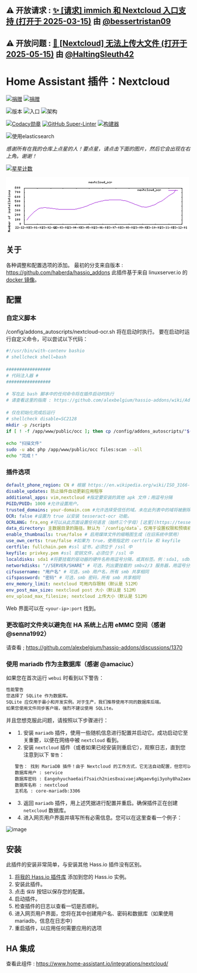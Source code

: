 ## &#9888; 开放请求 : [✨ [请求] immich 和 Nextcloud 入口支持 (打开于 2025-03-15)](https://github.com/alexbelgium/hassio-addons/issues/1812) 由 [@bessertristan09](https://github.com/bessertristan09)
## &#9888; 开放问题 : [🐛 [Nextcloud] 无法上传大文件 (打开于 2025-05-15)](https://github.com/alexbelgium/hassio-addons/issues/1866) 由 [@HaltingSleuth42](https://github.com/HaltingSleuth42)
# Home Assistant 插件：Nextcloud

[![捐赠][donation-badge]](https://www.buymeacoffee.com/alexbelgium)
[![捐赠][paypal-badge]](https://www.paypal.com/donate/?hosted_button_id=DZFULJZTP3UQA)

![版本](https://img.shields.io/badge/dynamic/json?label=Version&query=%24.version&url=https%3A%2F%2Fraw.githubusercontent.com%2Falexbelgium%2Fhassio-addons%2Fmaster%2Fnextcloud%2Fconfig.json)
![入口](https://img.shields.io/badge/dynamic/json?label=Ingress&query=%24.ingress&url=https%3A%2F%2Fraw.githubusercontent.com%2Falexbelgium%2Fhassio-addons%2Fmaster%2Fnextcloud%2Fconfig.json)
![架构](https://img.shields.io/badge/dynamic/json?color=success&label=Arch&query=%24.arch&url=https%3A%2F%2Fraw.githubusercontent.com%2Falexbelgium%2Fhassio-addons%2Fmaster%2Fnextcloud%2Fconfig.json)

[![Codacy勋章](https://app.codacy.com/project/badge/Grade/9c6cf10bdbba45ecb202d7f579b5be0e)](https://www.codacy.com/gh/alexbelgium/hassio-addons/dashboard?utm_source=github.com&utm_medium=referral&utm_content=alexbelgium/hassio-addons&utm_campaign=Badge_Grade)
[![GitHub Super-Linter](https://img.shields.io/github/actions/workflow/status/alexbelgium/hassio-addons/weekly-supelinter.yaml?label=Lint%20code%20base)](https://github.com/alexbelgium/hassio-addons/actions/workflows/weekly-supelinter.yaml)
[![构建器](https://img.shields.io/github/actions/workflow/status/alexbelgium/hassio-addons/onpush_builder.yaml?label=Builder)](https://github.com/alexbelgium/hassio-addons/actions/workflows/onpush_builder.yaml)

[donation-badge]: https://img.shields.io/badge/买我一杯咖啡（无paypal）-%23d32f2f?logo=buy-me-a-coffee&style=flat&logoColor=white
[paypal-badge]: https://img.shields.io/badge/用Paypal给我买杯咖啡-0070BA?logo=paypal&style=flat&logoColor=white

![使用elasticsearch][elasticsearch-shield]

_感谢所有在我的仓库上点星的人！要点星，请点击下面的图片，然后它会出现在右上角。谢谢！_

[![星星计数](https://raw.githubusercontent.com/alexbelgium/hassio-addons/master/.github/stars2.svg)](https://github.com/alexbelgium/hassio-addons/stargazers)

![下载量变化](https://raw.githubusercontent.com/alexbelgium/hassio-addons/master/nextcloud/stats.png)

## 关于

各种调整和配置选项的添加。
最初的分支来自版本 : https://github.com/haberda/hassio_addons
此插件基于来自 linuxserver.io 的 [docker 镜像](https://github.com/linuxserver/docker-nextcloud)。

## 配置

### 自定义脚本

/config/addons_autoscripts/nextcloud-ocr.sh 将在启动时执行。
要在启动时运行自定义命令，可以尝试以下代码：
```bash
#!/usr/bin/with-contenv bashio
# shellcheck shell=bash

#################
# 代码注入器 #
#################

# 写在此 bash 脚本中的任何命令将在插件启动时执行
# 请查看这里的指南 : https://github.com/alexbelgium/hassio-addons/wiki/Add%E2%80%90ons-feature-:-customisation

# 仅在初始化完成后运行
# shellcheck disable=SC2128
mkdir -p /scripts
if [ ! -f /app/www/public/occ ]; then cp /config/addons_autoscripts/"$(basename "${BASH_SOURCE}")" /scripts/ && exit 0; fi

echo "扫描文件"
sudo -u abc php /app/www/public/occ files:scan --all
echo "完成！"
```

### 插件选项

```yaml
default_phone_region: CN # 根据 https://en.wikipedia.org/wiki/ISO_3166-1_alpha-2#Officially_assigned_code_elements 定义默认电话区域
disable_updates: 防止插件自动更新应用程序
additional_apps: vim,nextcloud #指定要安装的其他 apk 文件；用逗号分隔
PGID/PUID: 1000 #允许设置用户。
trusted_domains: your-domain.com #允许选择受信任的域。未在此列表中的域将被删除，除了初始配置中使用的第一个域。
OCR: false #设置为 true 以安装 tesseract-ocr 功能。
OCRLANG: fra,eng #可以从此页面设置任何语言（始终三个字母）[这里](https://tesseract-ocr.github.io/tessdoc/Data-Files#data-files-for-version-400-november-29-2016)。
data_directory: 主数据目录的路径。默认为 `/config/data`。仅用于设置权限和预填初始安装模板。初始安装完成后不能更改
enable_thumbnails: true/false # 启用媒体文件的缩略图生成（在旧系统中禁用）
use_own_certs: true/false #如果为 true，使用指定的 certfile 和 keyfile
certfile: fullchain.pem #ssl 证书，必须位于 /ssl 中
keyfile: privkey.pem #ssl 密钥文件，必须位于 /ssl 中
localdisks: sda1 #将要挂载的驱动器的硬件名称用逗号分隔，或其标签。例：sda1, sdb1, MYNAS...
networkdisks: "//SERVER/SHARE" # 可选，列出要挂载的 smbv2/3 服务器，用逗号分隔
cifsusername: "用户名" # 可选，smb 用户名，所有 smb 共享相同
cifspassword: "密码" # 可选，smb 密码，所有 smb 共享相同
env_memory_limit: nextcloud 可用内存限制（默认是 512M）
env_post_max_size: nextcloud post 大小（默认是 512M）
env_upload_max_filesize; nextcloud 上传大小（默认是 512M）
```

Web 界面可以在 `<your-ip>:port` 找到。

### 更改临时文件夹以避免在 HA 系统上占用 eMMC 空间（感谢 @senna1992）

请查看 ; https://github.com/alexbelgium/hassio-addons/discussions/1370

### 使用 mariadb 作为主数据库（感谢 @amaciuc）

如果您在首次运行 `webui` 时看到以下警告：

```bash
性能警告
您选择了 SQLite 作为数据库。
SQLite 应仅用于最小和开发实例。对于生产，我们推荐使用不同的数据库后端。
如果您使用文件同步客户端，强烈不建议使用 SQLite。
```

并且您想克服此问题，请按照以下步骤进行：

- 1. 安装 `mariadb` 插件，使用一些随机信息进行配置并启动它。成功启动它至关重要，以便在网络中被 `nextcloud` 看到。
- 2. 安装 `nextcloud` 插件（或者如果已经安装则重启它），观察日志，直到您注意到以下 `警告`：

  ```bash
  警告： 找到 MariaDB 插件！由于 Nextcloud 的工作方式，它无法自动配置，但您可以在第一次运行网页用户界面时使用这些值手动配置：
  数据库用户 : service
  数据库密码 : Eangohyuchae6aif7saich2nies8xaivaejaNgaev6gi3yohy8ha2aexaetei6oh
  数据库名称 : nextcloud
  主机名 : core-mariadb:3306
  ```

- 3. 返回 `mariadb` 插件，用上述凭据进行配置并重启。确保插件正在创建 `netxcloud` 数据库。
- 4. 进入网页用户界面并填写所有必需信息。您可以在这里查看一个例子：

![image](https://user-images.githubusercontent.com/19391765/207888717-50b43002-a5e2-4782-b5c9-1f582309df2b.png)

## 安装

此插件的安装非常简单，与安装其他 Hass.io 插件没有区别。

1. [将我的 Hass.io 插件库][repository] 添加到您的 Hass.io 实例。
1. 安装此插件。
1. 点击 `保存` 按钮以保存您的配置。
1. 启动插件。
1. 检查插件的日志以查看一切是否顺利。
1. 进入网页用户界面，您将在其中创建用户名、密码和数据库（如果使用 mariadb，信息在日志中）
1. 重启插件，以应用任何需要应用的选项

## HA 集成

查看此组件 : https://www.home-assistant.io/integrations/nextcloud/

[repository]: https://github.com/alexbelgium/hassio-addons
[elasticsearch-shield]: https://img.shields.io/badge/Elasticsearch-optional-blue.svg?logo=elasticsearch